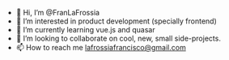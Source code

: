 - 👋 Hi, I’m @FranLaFrossia
- 👀 I’m interested in product development (specially frontend)
- 🌱 I’m currently learning vue.js and quasar
- 💞️ I’m looking to collaborate on cool, new, small side-projects.
- 📫 How to reach me lafrossiafrancisco@gmail.com

<!---
FranLaFrossia/FranLaFrossia is a ✨ special ✨ repository because its `README.md` (this file) appears on your GitHub profile.
You can click the Preview link to take a look at your changes.
--->
